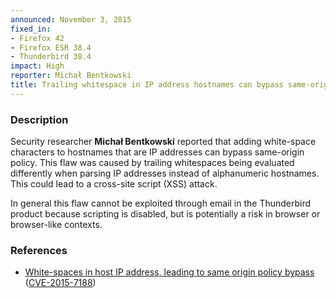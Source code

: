 ```yaml
---
announced: November 3, 2015
fixed_in:
- Firefox 42
- Firefox ESR 38.4
- Thunderbird 38.4
impact: High
reporter: Michał Bentkowski
title: Trailing whitespace in IP address hostnames can bypass same-origin policy
---
```


<h3>Description</h3>

<p>Security researcher <strong>Michał Bentkowski</strong> reported that adding white-space
characters to hostnames that are IP addresses can bypass same-origin policy. This flaw was
caused by trailing whitespaces being evaluated differently when parsing IP addresses
instead of alphanumeric hostnames. This could lead to a cross-site script (XSS) attack.
</p>

<p class="note">In general this flaw cannot be exploited through email in the
Thunderbird product because scripting is disabled, but is potentially a risk in
browser or browser-like contexts.</p>

<h3>References</h3>

<ul>
  <li><a href="https://bugzilla.mozilla.org/show_bug.cgi?id=1199430">
       White-spaces in host IP address, leading to same origin policy bypass</a>
(<a href="http://cve.mitre.org/cgi-bin/cvename.cgi?name=CVE-2015-7188"
class="ex-ref">CVE-2015-7188</a>)</li>
</ul>



